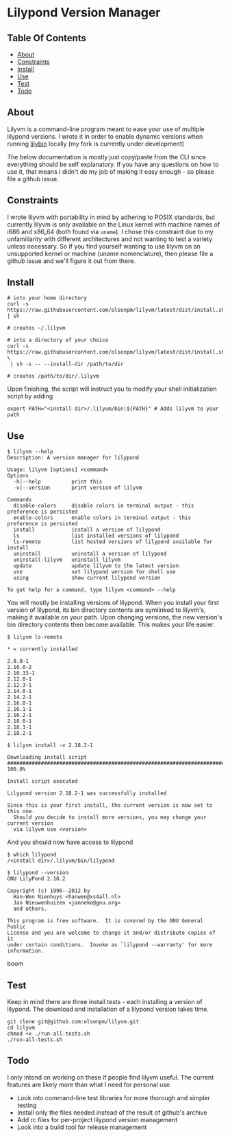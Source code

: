 # Lilypond Version Manager

<!-- START doctoc generated TOC please keep comment here to allow auto update -->
<!-- DON'T EDIT THIS SECTION, INSTEAD RE-RUN doctoc TO UPDATE -->
## Table Of Contents

- [About](#about)
- [Constraints](#constraints)
- [Install](#install)
- [Use](#use)
- [Test](#test)
- [Todo](#todo)

<!-- END doctoc generated TOC please keep comment here to allow auto update -->

## About

Lilyvm is a command-line program meant to ease your use of multiple lilypond versions.
I wrote it in order to enable dynamic versions when running  [lilybin](http://lilybin.com/) locally
(my fork is currently under development)

The below documentation is mostly just copy/paste from the CLI since everything
should be self explanatory.  If you have any questions on how to use it, that means
I didn't do my job of making it easy enough - so please file a github issue.


## Constraints
I wrote lilyvm with portability in mind by adhering to POSIX standards, but currently lilyvm is only available on the Linux kernel with machine names of i686 and x86_64
(both found via `uname`).  I chose this constraint due to my unfamiliarity
with different architectures and not wanting to test a variety unless necessary.  So
if you find yourself wanting to use lilyvm on an unsupported kernel or machine
(uname nomenclature), then please file a github issue and we'll figure it out from there.


## Install
```
# into your home directory
curl -s https://raw.githubusercontent.com/olsonpm/lilyvm/latest/dist/install.sh | sh

# creates ~/.lilyvm
```

```
# into a directory of your choice
curl -s https://raw.githubusercontent.com/olsonpm/lilyvm/latest/dist/install.sh \
 | sh -s -- --install-dir /path/to/dir

# creates /path/to/dir/.lilyvm
```

Upon finishing, the script will instruct you to modify your shell initialization
script by adding
```
export PATH="<install dir>/.lilyvm/bin:${PATH}" # Adds lilyvm to your path
```


## Use
```
$ lilyvm --help
Description: A version manager for lilypond

Usage: lilyvm [options] <command>
Options
  -h|--help          print this
  -v|--version       print version of lilyvm

Commands
  disable-colors     disable colors in terminal output - this preference is persisted
  enable-colors      enable colors in terminal output - this preference is persisted
  install            install a version of lilypond
  ls                 list installed versions of lilypond
  ls-remote          list hosted versions of lilypond available for install
  uninstall          uninstall a version of lilypond
  uninstall-lilyvm   uninstall lilyvm
  update             update lilyvm to the latest version
  use                set lilypond version for shell use
  using              show current lilypond version

To get help for a command, type lilyvm <command> --help
```

You will mostly be installing versions of lilypond.  When you install your first
version of lilypond, its bin directory contents are symlinked to lilyvm's, making it
available on your path.  Upon changing versions, the new version's bin directory
contents then become available.  This makes your life easier.
```
$ lilyvm ls-remote

* = currently installed

2.8.8-1
2.10.0-2
2.10.33-1
2.12.0-1
2.12.3-1
2.14.0-1
2.14.2-1
2.16.0-1
2.16.1-1
2.16.2-1
2.18.0-1
2.18.1-1
2.18.2-1

$ lilyvm install -v 2.18.2-1

Downloading install script
######################################################################## 100.0%

Install script executed

Lilypond version 2.18.2-1 was successfully installed

Since this is your first install, the current version is now set to this one.
  Should you decide to install more versions, you may change your current version
  via lilyvm use <version>
```

And you should now have access to lilypond
```
$ which lilypond
/<install dir>/.lilyvm/bin/lilypond

$ lilypond --version
GNU LilyPond 2.18.2

Copyright (c) 1996--2012 by
  Han-Wen Nienhuys <hanwen@xs4all.nl>
  Jan Nieuwenhuizen <janneke@gnu.org>
  and others.

This program is free software.  It is covered by the GNU General Public
License and you are welcome to change it and/or distribute copies of it
under certain conditions.  Invoke as `lilypond --warranty' for more
information.
```

boom

## Test

Keep in mind there are three install tests - each installing a version of lilypond.
The download and installation of a lilypond version takes time.

```
git clone git@github.com:olsonpm/lilyvm.git
cd lilyvm
chmod +x ./run-all-tests.sh
./run-all-tests.sh
```

## Todo
I only intend on working on these if people find lilyvm useful.  The current
features are likely more than what I need for personal use.
 - Look into command-line test libraries for more thorough and simpler testing
 - Install only the files needed instead of the result of github's archive
 - Add rc files for per-project lilypond version management
 - Look into a build tool for release management
